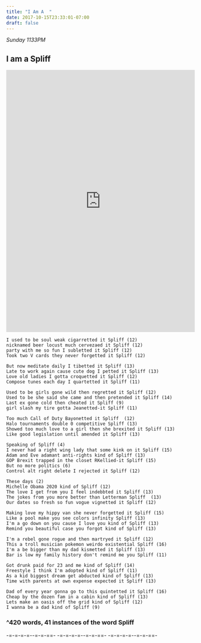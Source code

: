 ```yaml
---
title: "I Am A  "
date: 2017-10-15T23:33:01-07:00
draft: false
---
```


*Sunday 1133PM*

## I am a Spliff

<iframe width="100%" height="700" scrolling="no" frameborder="no" src="https://w.soundcloud.com/player/?url=https%3A//api.soundcloud.com/tracks/348754153%3Fsecret_token%3Ds-x9LBV&amp;color=%23ff5500&amp;auto_play=false&amp;hide_related=false&amp;show_comments=true&amp;show_user=true&amp;show_reposts=false&amp;show_teaser=true&amp;visual=true"></iframe>

```
I used to be soul weak cigarretted it Spliff (12)
nicknamed beer locust much cervezaed it Spliff (12)
party with me so fun I subletted it Spliff (12)
Took two V cards they never forgetted it Spliff (12)

But now meditate daily I tibetted it Spliff (13)
Late to work again cause cute dog I petted it Spliff (13)
Love old ladies I gotta croquetted it Spliff (12)
Compose tunes each day I quartetted it Spliff (11)

Used to be girls gone wild then regretted it Spliff (12)
Used to be she said she came and then pretended it Spliff (14)
Last ex gone cold then cheated it Spliff (9)
girl slash my tire gotta Jeanetted-it Spliff (11)

Too much Call of Duty Bayonetted it Spliff  (12)
Halo tournaments double 0 competitive Spliff (13)
Showed too much love to a girl then she brexited it Spliff (13)
Like good legislation until amended it Spliff (13)

Speaking of Spliff (4)
I never had a right wing lady that some kink on it Spliff (15)
Adam and Eve adamant anti-rights kind of Spliff (13)
GOP Brexit trapped in the closet RKellied-it Spliff (15)
But no more politics (6)
Control alt right delete I rejected it Spliff (12)

These days (2)
Michelle Obama 2020 kind of Spliff (12)
The love I get from you I feel indebbted it Spliff (13)
The jokes from you more better than Letterman Spliff  (13)
Our dates so fresh so fun vogue vignetted it Spliff (12)

Making love my hippy van she never forgetted it Spliff (15)
Like a pool make you see colors infinity Spliff (13)
I'm a go down on you cause I love you kind of Spliff (13)
Remind you beautiful case you forgot kind of Spliff (13)

I'm a rebel gone rogue and then martryed it Spliff (12)
This a troll musician pokemon weirdo existential Spliff (16)
I'm a be bigger than my dad kismetted it Spliff (13)
Bar is low my family history don't remind me you Spliff (11)

Got drunk paid for 23 and me kind of Spliff (14)
Freestyle I think I'm adopted kind of Spliff (11)
As a kid biggest dream get abducted kind of Spliff (13)
Time with parents at own expense expected it Spliff (13)

Dad of every year gonna go to this quintetted it Spliff (16)
Cheap by the dozen fam in a cabin kind of Spliff (13)
Lets make an oasis off the grid kind of Spliff (12)
I wanna be a dad kind of Spliff (9)
```

### ^420 words, 41 instances of the word Spliff

-=-=-=-=--=-=-==- -=-=-=-=--=-=-==- -=-=-=-=--=-=-==-
